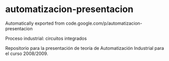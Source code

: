 # automatizacion-presentacion
Automatically exported from code.google.com/p/automatizacion-presentacion

Proceso industrial: circuitos integrados

Repositorio para la presentación de teoría de Automatización Industrial para el curso 2008/2009.
